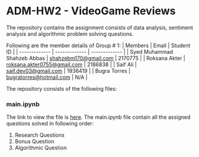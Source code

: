 # ADM-HW2 - VideoGame Reviews
The repository contains the assignment consists of data analysis, sentiment analysis and algorithmic problem solving questions.  

Following are the member details of Group # 1:
| Members  | Email | Student ID |
| ------------- | ------------- | ------------- |
| Syed Muhammad Shahzeb Abbas  | shahzebm170@gmail.com  | 2170775 |
| Roksana Akter  | roksana.akter0755@gmail.com  | 2186838 |
| Saif Ali | saif.dev03@gmail.com | 1936419 |
| Bugra Torres | bugratorres@hotmail.com | N/A |  

The repository consists of the following files:

### main.ipynb
The link to view the file is [here](https://nbviewer.org/github/shahzeb512/ADM-HW2/blob/main/main.ipynb). The main.ipynb file contain all the assigned questions solved in following order:
1. Research Questions
2. Bonus Question
3. Algorithmic Question
